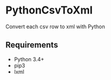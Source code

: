 # PythonCsvToXml
Convert each csv row to xml with Python

## Requirements

- Python 3.4+
- pip3
- lxml
